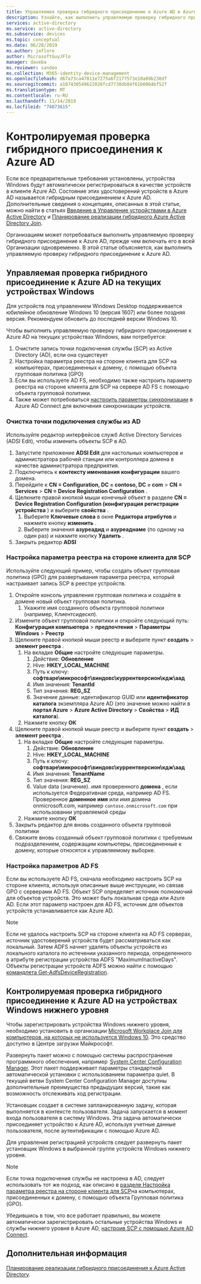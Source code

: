 ```yaml
---
title: Управляемая проверка гибридного присоединение к Azure AD в Azure AD
description: Узнайте, как выполнить управляемую проверку гибридного присоединение к Azure AD, прежде чем включать его во всей Организации одновременно
services: active-directory
ms.service: active-directory
ms.subservice: devices
ms.topic: conceptual
ms.date: 06/28/2019
ms.author: joflore
author: MicrosoftGuyJFlo
manager: daveba
ms.reviewer: sandeo
ms.collection: M365-identity-device-management
ms.openlocfilehash: d67a73ca47811e7275a6f2177573e10a09b230df
ms.sourcegitcommit: a107430549622028fcd7730db84f61b0064bf52f
ms.translationtype: MT
ms.contentlocale: ru-RU
ms.lasthandoff: 11/14/2019
ms.locfileid: "74073615"
---
```

# <a name="controlled-validation-of-hybrid-azure-ad-join"></a>Контролируемая проверка гибридного присоединения к Azure AD

Если все предварительные требования установлены, устройства Windows будут автоматически регистрироваться в качестве устройств в клиенте Azure AD. Состояние этих удостоверений устройств в Azure AD называется гибридным присоединением к Azure AD. Дополнительные сведения о концепциях, описанных в этой статье, можно найти в статьях [Введение в Управление устройствами в Azure Active Directory](overview.md) и [Планирование реализации гибридного Azure Active Directory Join](hybrid-azuread-join-plan.md).

Организациям может потребоваться выполнить управляемую проверку гибридного присоединение к Azure AD, прежде чем включать его в всей Организации одновременно. В этой статье объясняется, как выполнить управляемую проверку гибридного присоединение к Azure AD.

## <a name="controlled-validation-of-hybrid-azure-ad-join-on-windows-current-devices"></a>Управляемая проверка гибридного присоединение к Azure AD на текущих устройствах Windows

Для устройств под управлением Windows Desktop поддерживается юбилейное обновление Windows 10 (версия 1607) или более поздняя версия. Рекомендуем обновить до последней версии Windows 10.

Чтобы выполнить управляемую проверку гибридного присоединение к Azure AD на текущих устройствах Windows, вам потребуется:

1. Очистите запись точки подключения службы (SCP) из Active Directory (AD), если она существует
1. Настройка параметра реестра на стороне клиента для SCP на компьютерах, присоединенных к домену, с помощью объекта групповая политика (GPO)
1. Если вы используете AD FS, необходимо также настроить параметр реестра на стороне клиента для SCP на сервере AD FS с помощью объекта групповой политики.  
1. Также может потребоваться [настроить параметры синхронизации](../hybrid/how-to-connect-post-installation.md#additional-tasks-available-in-azure-ad-connect) в Azure AD Connect для включения синхронизации устройств. 


### <a name="clear-the-scp-from-ad"></a>Очистка точки подключения службы из AD

Используйте редактор интерфейсов служб Active Directory Services (ADSI Edit), чтобы изменить объекты SCP в AD.

1. Запустите приложение **ADSI Edit** для настольных компьютеров и администратора рабочей станции или контроллера домена в качестве администратора предприятия.
1. Подключитесь к **контексту именования конфигурации** вашего домена.
1. Перейдите к **CN = Configuration, DC = contoso, DC = com** > **CN = Services** > **CN = Device Registration Configuration** .
1. Щелкните правой кнопкой мыши конечный объект в разделе **CN = Device Registration Configuration (конфигурация регистрации устройства** ) и выберите **свойства** .
   1. Выберите **Ключевые слова** в окне **Редактора атрибутов** и нажмите кнопку **изменить** .
   1. Выберите значения **азуреадид** и **азуреаднаме** (по одному на один раз) и нажмите кнопку **Удалить** .
1. Закрыть редактор **ADSI**


### <a name="configure-client-side-registry-setting-for-scp"></a>Настройка параметра реестра на стороне клиента для SCP

Используйте следующий пример, чтобы создать объект групповая политика (GPO) для развертывания параметра реестра, который настраивает запись SCP в реестре устройств.

1. Откройте консоль управления групповая политика и создайте в домене новый объект групповая политика.
   1. Укажите имя созданного объекта групповой политики (например, Клиентсидескп).
1. Измените объект групповой политики и откройте следующий путь: **Конфигурация компьютера** > **предпочтения** > **Параметры Windows** > **Реестр**
1. Щелкните правой кнопкой мыши реестр и выберите пункт **создать** > **элемент реестра** .
   1. На вкладке **Общие** настройте следующие параметры.
      1. Действие: **Обновление**
      1. Hive: **HKEY_LOCAL_MACHINE**
      1. Путь к ключу: **софтваре\микрософт\виндовс\куррентверсион\кдж\аад**
      1. Имя значения: **TenantId**
      1. Тип значения: **REG_SZ**
      1. Значение данные: идентификатор GUID или **идентификатор каталога** экземпляра Azure AD (это значение можно найти в **портал Azure** > **Azure Active Directory** > **Свойства** > **ИД каталога**).
   1. Нажмите кнопку **ОК**
1. Щелкните правой кнопкой мыши реестр и выберите пункт **создать** > **элемент реестра** .
   1. На вкладке **Общие** настройте следующие параметры.
      1. Действие: **Обновление**
      1. Hive: **HKEY_LOCAL_MACHINE**
      1. Путь к ключу: **софтваре\микрософт\виндовс\куррентверсион\кдж\аад**
      1. Имя значения: **TenantName**
      1. Тип значения: **REG_SZ**
      1. Value data (значение). имя проверенного **домена** , если используется Федеративная среда, например AD FS. Проверенное **доменное имя** или имя домена onmicrosoft.com, например `contoso.onmicrosoft.com` при использовании управляемой среды
   1. Нажмите кнопку **ОК**
1. Закрыть редактор для вновь созданного объекта групповой политики
1. Свяжите вновь созданный объект групповой политики с требуемым подразделением, содержащим компьютеры, присоединенные к домену, которые относятся к управляемому выборке.

### <a name="configure-ad-fs-settings"></a>Настройка параметров AD FS

Если вы используете AD FS, сначала необходимо настроить SCP на стороне клиента, используя описанные выше инструкции, но связав GPO с серверами AD FS. Объект SCP определяет источник полномочий для объектов устройств. Это может быть локальная среда или Azure AD. Если этот параметр настроен для AD FS, источник для объектов устройств устанавливается как Azure AD.

> [!NOTE]
> Если не удалось настроить SCP на стороне клиента на AD FS серверах, источник удостоверений устройств будет рассматриваться как локальный. Затем ADFS начнет удалять объекты устройств из локального каталога по истечении указанного периода, определенного в атрибуте регистрации устройства ADFS "MaximumInactiveDays". Объекты регистрации устройств ADFS можно найти с помощью [командлета Get-AdfsDeviceRegistration](https://docs.microsoft.com/powershell/module/adfs/get-adfsdeviceregistration?view=win10-ps).

## <a name="controlled-validation-of-hybrid-azure-ad-join-on-windows-down-level-devices"></a>Контролируемая проверка гибридного присоединение к Azure AD на устройствах Windows нижнего уровня

Чтобы зарегистрировать устройства Windows нижнего уровня, необходимо установить в организации [Microsoft Workplace Join для компьютеров, на которых не используется Windows 10](https://www.microsoft.com/download/details.aspx?id=53554). Это средство доступно в Центре загрузки Майкрософт.

Развернуть пакет можно с помощью системы распространения программного обеспечения, например  [System Center Configuration Manager](https://www.microsoft.com/cloud-platform/system-center-configuration-manager). Этот пакет поддерживает параметры стандартной автоматической установки с использованием параметра quiet. В текущей ветви System Center Configuration Manager доступны дополнительные преимущества предыдущих версий, такие как возможность отслеживать ход регистрации.

Установщик создает в системе запланированную задачу, которая выполняется в контексте пользователя. Задача запускается в момент входа пользователя в систему Windows. Эта задача автоматически присоединяет устройство к Azure AD, используя учетные данные пользователя, после аутентификации с помощью Azure AD.

Для управления регистрацией устройств следует развернуть пакет установщик Windows в выбранной группе устройств Windows нижнего уровня.

> [!NOTE]
> Если точка подключения службы не настроена в AD, следует использовать тот же подход, как описано в [разделе Настройка параметра реестра на стороне клиента для SCP](#configure-client-side-registry-setting-for-scp)на компьютерах, присоединенных к домену, с помощью объекта Групповая политика (GPO).


Убедившись в том, что все работает правильно, вы можете автоматически зарегистрировать остальные устройства Windows и службы нижнего уровня в Azure AD, [настроив SCP с помощью Azure AD Connect](hybrid-azuread-join-managed-domains.md#configure-hybrid-azure-ad-join).

## <a name="next-steps"></a>Дополнительная информация

[Планирование реализации гибридного присоединения к Azure Active Directory](hybrid-azuread-join-plan.md).
